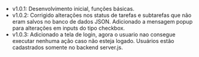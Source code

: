 - v1.0.1:
  Desenvolvimento inicial, funções básicas.
- v1.0.2:
  Corrigido alterações nos status de tarefas e subtarefas que não eram salvos no banco de dados JSON.
  Adicionado a mensagem popup para alterações em inputs do tipo checkbox.
- v1.0.3:
  Adicionado a tela de login, agora o usuario nao consegue executar nenhuma ação caso não esteja logado.
  Usuários estão cadastrados somente no backend server.js.
